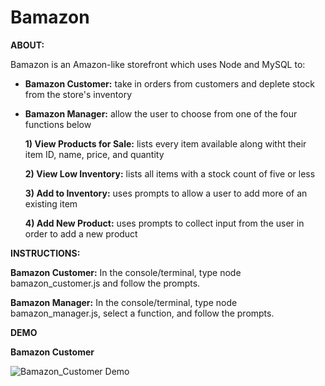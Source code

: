 # Bamazon

**ABOUT:**

Bamazon is an Amazon-like storefront which uses Node and MySQL to:
  * **Bamazon Customer:** take in orders from customers and deplete stock from the store's inventory
  * **Bamazon Manager:** allow the user to choose from one of the four functions below
  
    **1) View Products for Sale:** lists every item available along witht their item ID, name, price, and quantity
    
    **2) View Low Inventory:** lists all items with a stock count of five or less
    
    **3) Add to Inventory:** uses prompts to allow a user to add more of an existing item
    
    **4) Add New Product:** uses prompts to collect input from the user in order to add a new product
    

**INSTRUCTIONS:**

**Bamazon Customer:** 
   In the console/terminal, type node bamazon_customer.js and follow the prompts.
   
**Bamazon Manager:**
  In the console/terminal, type node bamazon_manager.js, select a function, and follow the prompts.

**DEMO**

**Bamazon Customer**

![Bamazon_Customer Demo](https://media.giphy.com/media/fwokgcazg064NC8d9f/giphy.gif)
  
